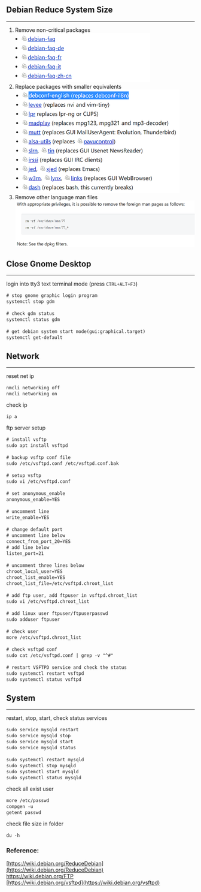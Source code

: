 ## Debian Reduce System Size
***
1. Remove non-critical packages  
![remove packages](../../images/system/debian/remove_packages.png "remove packages")  
2. Replace packages with smaller equivalents  
![replace packages](../../images/system/debian/replace_packages.png "replace packages")  
3. Remove other language man files  
![replace language man files](../../images/system/debian/remove_language_man_files.png "remove language man files")  

## Close Gnome Desktop
***  
login into tty3 text terminal mode (press `CTRL+ALT+F3`)  

```shell
# stop gnome graphic login program  
systemctl stop gdm

# check gdm status
systemctl status gdm

# get debian system start mode(gui:graphical.target)
systemctl get-default
```

## Network  
***
reset net ip
```shell
nmcli networking off
nmcli networking on
```
check ip
```shell
ip a
```

ftp server setup
```shell
# install vsftp
sudo apt install vsftpd

# backup vsftp conf file
sudo /etc/vsftpd.conf /etc/vsftpd.conf.bak

# setup vsftp
sudo vi /etc/vsftpd.conf

# set anonymous_enable
anonymous_enable=YES

# uncomment line
write_enable=YES 

# change default port
# uncomment line below
connect_from_port_20=YES
# add line below
listen_port=21

# uncomment three lines below
chroot_local_user=YES
chroot_list_enable=YES
chroot_list_file=/etc/vsftpd.chroot_list 

# add ftp user, add ftpuser in vsftpd.chroot_list 
sudo vi /etc/vsftpd.chroot_list

# add linux user ftpuser/ftpuserpasswd 
sudo adduser ftpuser 

# check user
more /etc/vsftpd.chroot_list

# check vsftpd conf
sudo cat /etc/vsftpd.conf | grep -v "^#"

# restart VSFTPD service and check the status
sudo systemctl restart vsftpd
sudo systemctl status vsftpd
```

## System
***
restart, stop, start, check status services
```shell
sudo service mysqld restart
sudo service mysqld stop
sudo service mysqld start
sudo service mysqld status

sudo systemctl restart mysqld
sudo systemctl stop mysqld
sudo systemctl start mysqld
sudo systemctl status mysqld
```  
check all exist user
```shell
more /etc/passwd
compgen -u
getent passwd
```
check file size in folder
```shell
du -h 
```

### Reference:  
[https://wiki.debian.org/ReduceDebian](https://wiki.debian.org/ReduceDebian)  
[https://wiki.debian.org/FTP ](https://wiki.debian.org/FTP)  
[https://wiki.debian.org/vsftpd](https://wiki.debian.org/vsftpd)  
